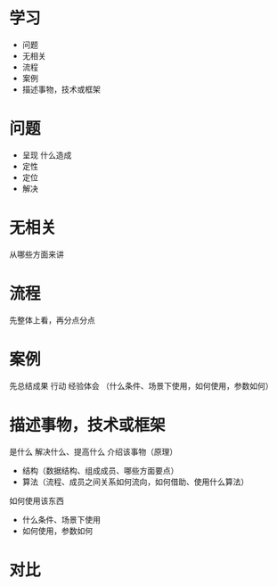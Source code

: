 # 学习
* 问题
* 无相关
* 流程
* 案例
* 描述事物，技术或框架

# 问题
* 呈现 什么造成
* 定性
* 定位
* 解决

# 无相关
从哪些方面来讲
# 流程
先整体上看，再分点分点
# 案例
先总结成果
行动
经验体会
（什么条件、场景下使用，如何使用，参数如何）
# 描述事物，技术或框架
是什么
解决什么、提高什么
介绍该事物（原理）
* 结构（数据结构、组成成员、哪些方面要点）
* 算法（流程、成员之间关系如何流向，如何借助、使用什么算法）

如何使用该东西
* 什么条件、场景下使用
* 如何使用，参数如何

# 对比



